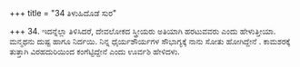 +++
title = "34 ತಿಳುಹಿದೊಡೆ ಸುರ"

+++
34. ಇದನ್ನೆಲ್ಲಾ ತಿಳಿಸಿದರೆ, ದೇವಲೋಕದ ಸ್ತ್ರೀಯರು ಅತಿಯಾಗಿ ಹರಟುವವರು  ಎಂದು ಹೇಳುತ್ತೀಯಾ. ಮನ್ಮಥನು ದುಷ್ಟ ಹಾಗೂ ನಿರ್ದಯಿ. ನಿನ್ನ ಧೈರ್ಯಶೌರ್ಯಗಳ ಸೌಭಾಗ್ಯಕ್ಕೆ ನಾನು ಸೋತು ಹೋಗಿದ್ದೇನೆ . ಕಾಮಶರಕ್ಕೆ ತುತ್ತಾಗಿ ವಿರಹದುರಿಯಿಂದ ಕಂಗೆಟ್ಟಿದ್ದೇನೆ ಎಂದು ಊರ್ವಶಿ ಹೇಳಿದಳು.